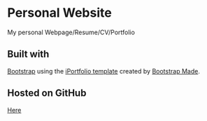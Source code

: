 # Personal Website

My personal Webpage/Resume/CV/Portfolio

## Built with
[Bootstrap](http://getbootstrap.com/) using the [iPortfolio template](https://bootstrapmade.com/iportfolio-bootstrap-portfolio-websites-template/) created by [Bootstrap Made](https://bootstrapmade.com//). 

## Hosted on GitHub
[Here](https://fabriziomiano.github.io/)
